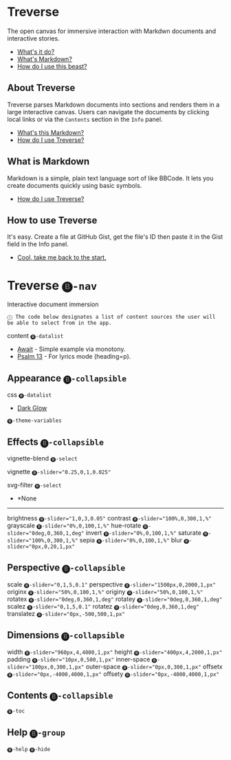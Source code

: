 # Treverse
The open canvas for immersive interaction with Markdwn documents and interactive stories.
- [What's it do?](#about-treverse)
- [What's Markdown?](#what-is-markdown)
- [How do I use this beast?](#how-to-use-treverse)

<!-- `ⓢ left:53px;top:34px;width:246px;height:171px;` -->

## About Treverse
Treverse parses Markdown documents into sections and renders them in a large interactive canvas. Users can navigate the documents by clicking local links or via the `Contents` section in the `Info` panel.
- [What's this Markdown?](#what-is-markdown)
- [How do I use Treverse?](#how-to-use-treverse)

<!-- `ⓢ left:196px;top:297.8000183105469px;width:326px;height:200px;` -->

## What is Markdown
Markdown is a simple, plain text language sort of like BBCode. It lets you create documents quickly using basic symbols.
- [How do I use Treverse?](#how-to-use-treverse)

<!-- `ⓢ left:505px;top:128px;width:400px;height:200px;` -->

## How to use Treverse
It's easy. Create a file at GitHub Gist, get the file's ID then paste it in the Gist field in the Info panel.
- [Cool, take me back to the start.](#treverse)

<!-- `ⓢ left:700px;top:300px;width:400px;height:200px;` -->

# Treverse `🅑-nav`

Interactive document immersion

`ⓘ The code below designates a list of content sources the user will be able to select from in the app.`

content `🅑-datalist`
- [Await](https://gist.github.com/eb48e3ccd0e0fc6a502a8ebe02a38715) - Simple example via monotony.
- [Psalm 13](https://gist.github.com/Ugotsta/5465780977626af6357811344774f003) - For lyrics mode (heading=p).

## Appearance `🅑-collapsible`

css `🅑-datalist`
- [Dark Glow](https://gist.github.com/c6d0a4d16b627d72563b43b60a164c31)

`🅑-theme-variables`

## Effects `🅑-collapsible`

vignette-blend `🅑-select`

vignette `🅑-slider="0.25,0,1,0.025"`

svg-filter `🅑-select`
- *None

---

brightness `🅑-slider="1,0,3,0.05"`
contrast `🅑-slider="100%,0,300,1,%"`
grayscale `🅑-slider="0%,0,100,1,%"`
hue-rotate `🅑-slider="0deg,0,360,1,deg"`
invert `🅑-slider="0%,0,100,1,%"`
saturate `🅑-slider="100%,0,300,1,%"`
sepia `🅑-slider="0%,0,100,1,%"`
blur `🅑-slider="0px,0,20,1,px"`

## Perspective `🅑-collapsible`

scale `🅑-slider="0,1,5,0.1"`
perspective `🅑-slider="1500px,0,2000,1,px"`
originx `🅑-slider="50%,0,100,1,%"`
originy `🅑-slider="50%,0,100,1,%"`
rotatex `🅑-slider="0deg,0,360,1,deg"`
rotatey `🅑-slider="0deg,0,360,1,deg"`
scalez `🅑-slider="0,1,5,0.1"`
rotatez `🅑-slider="0deg,0,360,1,deg"`
translatez `🅑-slider="0px,-500,500,1,px"`

## Dimensions `🅑-collapsible`

width `🅑-slider="960px,4,4000,1,px"`
height `🅑-slider="400px,4,2000,1,px"`
padding `🅑-slider="10px,0,500,1,px"`
inner-space `🅑-slider="100px,0,300,1,px"`
outer-space `🅑-slider="0px,0,300,1,px"`
offsetx `🅑-slider="0px,-4000,4000,1,px"`
offsety `🅑-slider="0px,-4000,4000,1,px"`

## Contents `🅑-collapsible`

`🅑-toc`

## Help `🅑-group`

`🅑-help`
`🅑-hide`
